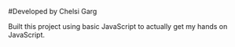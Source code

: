 #Developed by Chelsi Garg

Built this project using basic JavaScript to actually get my hands on JavaScript.
